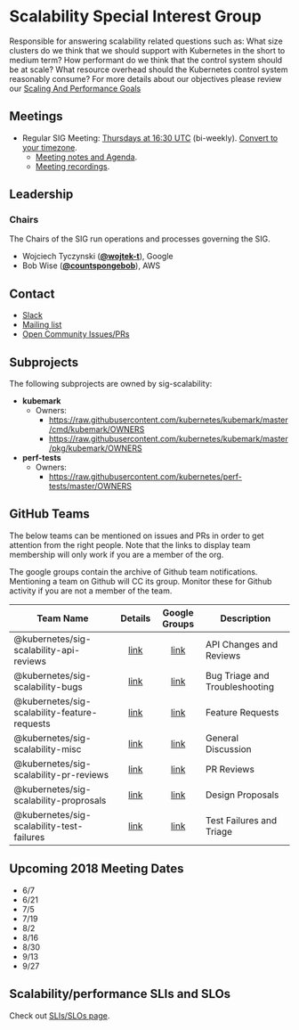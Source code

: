 <!---
This is an autogenerated file!

Please do not edit this file directly, but instead make changes to the
sigs.yaml file in the project root.

To understand how this file is generated, see https://git.k8s.io/community/generator/README.md
-->
# Scalability Special Interest Group

Responsible for answering scalability related questions such as:
What size clusters do we think that we should support with Kubernetes in the short to medium term? How performant do we think that the control system should be at scale? What resource overhead should the Kubernetes control system reasonably consume?
For more details about our objectives please review our [Scaling And Performance Goals](https://git.k8s.io/community/sig-scalability/goals.md)

## Meetings
* Regular SIG Meeting: [Thursdays at 16:30 UTC](https://zoom.us/j/989573207) (bi-weekly). [Convert to your timezone](http://www.thetimezoneconverter.com/?t=16:30&tz=UTC).
  * [Meeting notes and Agenda](https://docs.google.com/a/bobsplanet.com/document/d/1hEpf25qifVWztaeZPFmjNiJvPo-5JX1z0LSvvVY5G2g/edit?usp=drive_web).
  * [Meeting recordings](https://www.youtube.com/watch?v=NDP1uYyom28&list=PL69nYSiGNLP2X-hzNTqyELU6jYS3p10uL).

## Leadership

### Chairs
The Chairs of the SIG run operations and processes governing the SIG.

* Wojciech Tyczynski (**[@wojtek-t](https://github.com/wojtek-t)**), Google
* Bob Wise (**[@countspongebob](https://github.com/countspongebob)**), AWS

## Contact
* [Slack](https://kubernetes.slack.com/messages/sig-scalability)
* [Mailing list](https://groups.google.com/forum/#!forum/kubernetes-sig-scale)
* [Open Community Issues/PRs](https://github.com/kubernetes/community/labels/sig%2Fscalability)

## Subprojects

The following subprojects are owned by sig-scalability:
- **kubemark**
  - Owners:
    - https://raw.githubusercontent.com/kubernetes/kubemark/master/cmd/kubemark/OWNERS
    - https://raw.githubusercontent.com/kubernetes/kubemark/master/pkg/kubemark/OWNERS
- **perf-tests**
  - Owners:
    - https://raw.githubusercontent.com/kubernetes/perf-tests/master/OWNERS

## GitHub Teams

The below teams can be mentioned on issues and PRs in order to get attention from the right people.
Note that the links to display team membership will only work if you are a member of the org.

The google groups contain the archive of Github team notifications.
Mentioning a team on Github will CC its group.
Monitor these for Github activity if you are not a member of the team.

| Team Name | Details | Google Groups | Description |
| --------- |:-------:|:-------------:|  ----------- |
| @kubernetes/sig-scalability-api-reviews | [link](https://github.com/orgs/kubernetes/teams/sig-scalability-api-reviews) | [link](https://groups.google.com/forum/#!forum/kubernetes-sig-scalability-api-reviews) | API Changes and Reviews |
| @kubernetes/sig-scalability-bugs | [link](https://github.com/orgs/kubernetes/teams/sig-scalability-bugs) | [link](https://groups.google.com/forum/#!forum/kubernetes-sig-scalability-bugs) | Bug Triage and Troubleshooting |
| @kubernetes/sig-scalability-feature-requests | [link](https://github.com/orgs/kubernetes/teams/sig-scalability-feature-requests) | [link](https://groups.google.com/forum/#!forum/kubernetes-sig-scalability-feature-requests) | Feature Requests |
| @kubernetes/sig-scalability-misc | [link](https://github.com/orgs/kubernetes/teams/sig-scalability-misc) | [link](https://groups.google.com/forum/#!forum/kubernetes-sig-scalability-misc) | General Discussion |
| @kubernetes/sig-scalability-pr-reviews | [link](https://github.com/orgs/kubernetes/teams/sig-scalability-pr-reviews) | [link](https://groups.google.com/forum/#!forum/kubernetes-sig-scalability-pr-reviews) | PR Reviews |
| @kubernetes/sig-scalability-proprosals | [link](https://github.com/orgs/kubernetes/teams/sig-scalability-proprosals) | [link](https://groups.google.com/forum/#!forum/kubernetes-sig-scalability-proprosals) | Design Proposals |
| @kubernetes/sig-scalability-test-failures | [link](https://github.com/orgs/kubernetes/teams/sig-scalability-test-failures) | [link](https://groups.google.com/forum/#!forum/kubernetes-sig-scalability-test-failures) | Test Failures and Triage |

<!-- BEGIN CUSTOM CONTENT -->
## Upcoming 2018 Meeting Dates
   * 6/7
   * 6/21
   * 7/5
   * 7/19
   * 8/2
   * 8/16
   * 8/30
   * 9/13
   * 9/27

## Scalability/performance SLIs and SLOs

Check out [SLIs/SLOs page](./slos/slos.md).
<!-- END CUSTOM CONTENT -->

